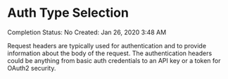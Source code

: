 # Auth Type Selection

Completion Status: No
Created: Jan 26, 2020 3:48 AM


Request headers are typically used for authentication and to provide information about the body of the request. The authentication headers could be anything from basic auth credentials to an API key or a token for OAuth2 security.
